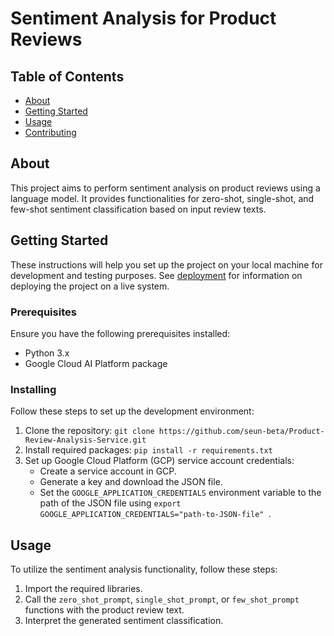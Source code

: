 
# Sentiment Analysis for Product Reviews

## Table of Contents

- [About](#about)
- [Getting Started](#getting_started)
- [Usage](#usage)
- [Contributing](../CONTRIBUTING.md)

## About <a name = "about"></a>

This project aims to perform sentiment analysis on product reviews using a language model. It provides functionalities for zero-shot, single-shot, and few-shot sentiment classification based on input review texts.

## Getting Started <a name = "getting_started"></a>

These instructions will help you set up the project on your local machine for development and testing purposes. See [deployment](#deployment) for information on deploying the project on a live system.

### Prerequisites

Ensure you have the following prerequisites installed:

- Python 3.x
- Google Cloud AI Platform package


### Installing

Follow these steps to set up the development environment:

1. Clone the repository: `git clone https://github.com/seun-beta/Product-Review-Analysis-Service.git`
2. Install required packages: `pip install -r requirements.txt`
3. Set up Google Cloud Platform (GCP) service account credentials:
   - Create a service account in GCP.
   - Generate a key and download the JSON file.
   - Set the `GOOGLE_APPLICATION_CREDENTIALS` environment variable to the path of the JSON file using `export GOOGLE_APPLICATION_CREDENTIALS="path-to-JSON-file"
`.

## Usage <a name = "usage"></a>

To utilize the sentiment analysis functionality, follow these steps:

1. Import the required libraries.
2. Call the `zero_shot_prompt`, `single_shot_prompt`, or `few_shot_prompt` functions with the product review text.
3. Interpret the generated sentiment classification.

